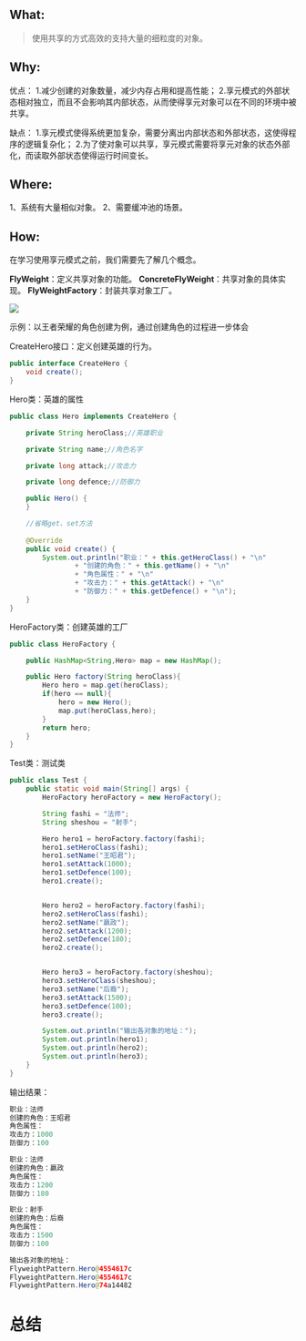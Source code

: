 ## What:

>使用共享的方式高效的支持大量的细粒度的对象。

## Why:
优点：
1.减少创建的对象数量，减少内存占用和提高性能；
2.享元模式的外部状态相对独立，而且不会影响其内部状态，从而使得享元对象可以在不同的环境中被共享。

缺点：
1.享元模式使得系统更加复杂，需要分离出内部状态和外部状态，这使得程序的逻辑复杂化； 
2.为了使对象可以共享，享元模式需要将享元对象的状态外部化，而读取外部状态使得运行时间变长。
## Where:

1、系统有大量相似对象。 
2、需要缓冲池的场景。

## How:

在学习使用享元模式之前，我们需要先了解几个概念。

**FlyWeight**：定义共享对象的功能。
**ConcreteFlyWeight**：共享对象的具体实现。
**FlyWeightFactory**：封装共享对象工厂。


![](https://raw.githubusercontent.com/MuggleLee/PicGo/master/%E8%AE%BE%E8%AE%A1%E6%A8%A1%E5%BC%8F/%E4%BA%AB%E5%85%83%E6%A8%A1%E5%BC%8F/Pattern-Flyweight.png)

示例：以王者荣耀的角色创建为例，通过创建角色的过程进一步体会

CreateHero接口：定义创建英雄的行为。

```java
public interface CreateHero {
    void create();
}
```

Hero类：英雄的属性
```java
public class Hero implements CreateHero {

    private String heroClass;//英雄职业

    private String name;//角色名字

    private long attack;//攻击力

    private long defence;//防御力

    public Hero() {
    }

    //省略get、set方法
    
    @Override
    public void create() {
        System.out.println("职业：" + this.getHeroClass() + "\n"
                + "创建的角色：" + this.getName() + "\n"
                + "角色属性：" + "\n"
                + "攻击力：" + this.getAttack() + "\n"
                + "防御力：" + this.getDefence() + "\n");
    }
}
```
HeroFactory类：创建英雄的工厂
```java
public class HeroFactory {

    public HashMap<String,Hero> map = new HashMap();

    public Hero factory(String heroClass){
        Hero hero = map.get(heroClass);
        if(hero == null){
            hero = new Hero();
            map.put(heroClass,hero);
        }
        return hero;
    }
}
```
Test类：测试类
```java
public class Test {
    public static void main(String[] args) {
        HeroFactory heroFactory = new HeroFactory();

        String fashi = "法师";
        String sheshou = "射手";

        Hero hero1 = heroFactory.factory(fashi);
        hero1.setHeroClass(fashi);
        hero1.setName("王昭君");
        hero1.setAttack(1000);
        hero1.setDefence(100);
        hero1.create();


        Hero hero2 = heroFactory.factory(fashi);
        hero2.setHeroClass(fashi);
        hero2.setName("嬴政");
        hero2.setAttack(1200);
        hero2.setDefence(180);
        hero2.create();


        Hero hero3 = heroFactory.factory(sheshou);
        hero3.setHeroClass(sheshou);
        hero3.setName("后裔");
        hero3.setAttack(1500);
        hero3.setDefence(100);
        hero3.create();

        System.out.println("输出各对象的地址：");
        System.out.println(hero1);
        System.out.println(hero2);
        System.out.println(hero3);
    }
}
```
输出结果：
```java
职业：法师
创建的角色：王昭君
角色属性：
攻击力：1000
防御力：100

职业：法师
创建的角色：嬴政
角色属性：
攻击力：1200
防御力：180

职业：射手
创建的角色：后裔
角色属性：
攻击力：1500
防御力：100

输出各对象的地址：
FlyweightPattern.Hero@4554617c
FlyweightPattern.Hero@4554617c
FlyweightPattern.Hero@74a14482
```



# 总结












